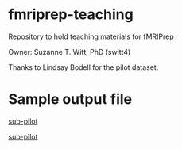 # fmriprep-teaching
Repository to hold teaching materials for fMRIPrep

Owner: Suzanne T. Witt, PhD (switt4)

Thanks to Lindsay Bodell for the pilot dataset.

# Sample output file
[sub-pilot](http://htmlpreview.github.io/?https://github.com/switt4/fmriprep-teaching/blob/main/sub-pilot.html)

[sub-pilot](http://switt4.github.io/fmriprep-teaching/)

